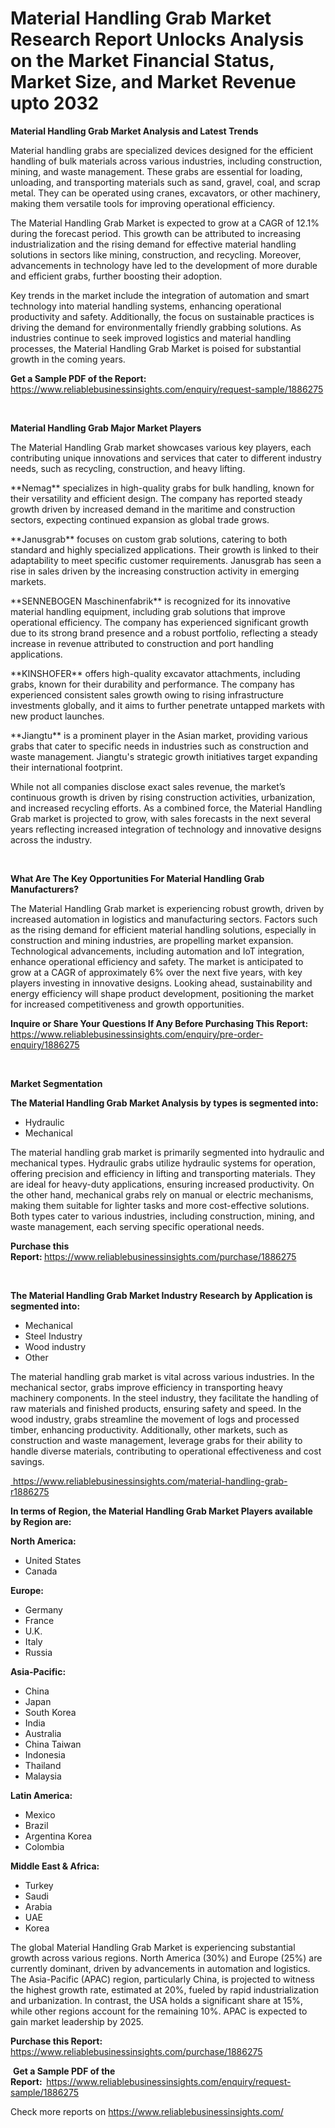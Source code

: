 <p><h1>Material Handling Grab Market Research Report Unlocks Analysis on the Market Financial Status, Market Size, and Market Revenue upto 2032</h1></p><p><strong>Material Handling Grab Market Analysis and Latest Trends</strong></p>
<p><p>Material handling grabs are specialized devices designed for the efficient handling of bulk materials across various industries, including construction, mining, and waste management. These grabs are essential for loading, unloading, and transporting materials such as sand, gravel, coal, and scrap metal. They can be operated using cranes, excavators, or other machinery, making them versatile tools for improving operational efficiency.</p><p>The Material Handling Grab Market is expected to grow at a CAGR of 12.1% during the forecast period. This growth can be attributed to increasing industrialization and the rising demand for effective material handling solutions in sectors like mining, construction, and recycling. Moreover, advancements in technology have led to the development of more durable and efficient grabs, further boosting their adoption.</p><p>Key trends in the market include the integration of automation and smart technology into material handling systems, enhancing operational productivity and safety. Additionally, the focus on sustainable practices is driving the demand for environmentally friendly grabbing solutions. As industries continue to seek improved logistics and material handling processes, the Material Handling Grab Market is poised for substantial growth in the coming years.</p></p>
<p><strong>Get a Sample PDF of the Report:&nbsp;</strong> <a href="https://www.reliablebusinessinsights.com/enquiry/request-sample/1886275?utm_campaign=2301&utm_medium=2&utm_source=Github&utm_content=ia&utm_term=11042025&utm_id=material-handling-grab">https://www.reliablebusinessinsights.com/enquiry/request-sample/1886275</a></p>
<p>&nbsp;</p>
<p><strong>Material Handling Grab Major Market Players</strong></p>
<p><p>The Material Handling Grab market showcases various key players, each contributing unique innovations and services that cater to different industry needs, such as recycling, construction, and heavy lifting. </p><p>**Nemag** specializes in high-quality grabs for bulk handling, known for their versatility and efficient design. The company has reported steady growth driven by increased demand in the maritime and construction sectors, expecting continued expansion as global trade grows.</p><p>**Janusgrab** focuses on custom grab solutions, catering to both standard and highly specialized applications. Their growth is linked to their adaptability to meet specific customer requirements. Janusgrab has seen a rise in sales driven by the increasing construction activity in emerging markets.</p><p>**SENNEBOGEN Maschinenfabrik** is recognized for its innovative material handling equipment, including grab solutions that improve operational efficiency. The company has experienced significant growth due to its strong brand presence and a robust portfolio, reflecting a steady increase in revenue attributed to construction and port handling applications.</p><p>**KINSHOFER** offers high-quality excavator attachments, including grabs, known for their durability and performance. The company has experienced consistent sales growth owing to rising infrastructure investments globally, and it aims to further penetrate untapped markets with new product launches.</p><p>**Jiangtu** is a prominent player in the Asian market, providing various grabs that cater to specific needs in industries such as construction and waste management. Jiangtu's strategic growth initiatives target expanding their international footprint.</p><p>While not all companies disclose exact sales revenue, the market’s continuous growth is driven by rising construction activities, urbanization, and increased recycling efforts. As a combined force, the Material Handling Grab market is projected to grow, with sales forecasts in the next several years reflecting increased integration of technology and innovative designs across the industry.</p></p>
<p>&nbsp;</p>
<p><strong>What Are The Key Opportunities For Material Handling Grab Manufacturers?</strong></p>
<p><p>The Material Handling Grab market is experiencing robust growth, driven by increased automation in logistics and manufacturing sectors. Factors such as the rising demand for efficient material handling solutions, especially in construction and mining industries, are propelling market expansion. Technological advancements, including automation and IoT integration, enhance operational efficiency and safety. The market is anticipated to grow at a CAGR of approximately 6% over the next five years, with key players investing in innovative designs. Looking ahead, sustainability and energy efficiency will shape product development, positioning the market for increased competitiveness and growth opportunities.</p></p>
<p><strong>Inquire or Share Your Questions If Any Before Purchasing This Report:</strong> <a href="https://www.reliablebusinessinsights.com/enquiry/pre-order-enquiry/1886275?utm_campaign=2301&utm_medium=2&utm_source=Github&utm_content=ia&utm_term=11042025&utm_id=material-handling-grab">https://www.reliablebusinessinsights.com/enquiry/pre-order-enquiry/1886275</a></p>
<p>&nbsp;</p>
<p><strong>Market Segmentation</strong></p>
<p><strong>The Material Handling Grab Market Analysis by types is segmented into:</strong></p>
<p><ul><li>Hydraulic</li><li>Mechanical</li></ul></p>
<p><p>The material handling grab market is primarily segmented into hydraulic and mechanical types. Hydraulic grabs utilize hydraulic systems for operation, offering precision and efficiency in lifting and transporting materials. They are ideal for heavy-duty applications, ensuring increased productivity. On the other hand, mechanical grabs rely on manual or electric mechanisms, making them suitable for lighter tasks and more cost-effective solutions. Both types cater to various industries, including construction, mining, and waste management, each serving specific operational needs.</p></p>
<p><strong>Purchase this Report:&nbsp;</strong><a href="https://www.reliablebusinessinsights.com/purchase/1886275?utm_campaign=2301&utm_medium=2&utm_source=Github&utm_content=ia&utm_term=11042025&utm_id=material-handling-grab">https://www.reliablebusinessinsights.com/purchase/1886275</a></p>
<p>&nbsp;</p>
<p><strong>The Material Handling Grab Market Industry Research by Application is segmented into:</strong></p>
<p><ul><li>Mechanical</li><li>Steel Industry</li><li>Wood industry</li><li>Other</li></ul></p>
<p><p>The material handling grab market is vital across various industries. In the mechanical sector, grabs improve efficiency in transporting heavy machinery components. In the steel industry, they facilitate the handling of raw materials and finished products, ensuring safety and speed. In the wood industry, grabs streamline the movement of logs and processed timber, enhancing productivity. Additionally, other markets, such as construction and waste management, leverage grabs for their ability to handle diverse materials, contributing to operational effectiveness and cost savings.</p></p>
<p><a href="https://www.reliablebusinessinsights.com/material-handling-grab-r1886275?utm_campaign=2301&utm_medium=2&utm_source=Github&utm_content=ia&utm_term=11042025&utm_id=material-handling-grab">&nbsp;https://www.reliablebusinessinsights.com/material-handling-grab-r1886275</a></p>
<p><strong>In terms of Region, the Material Handling Grab Market Players available by Region are:</strong></p>
<p>
    <p> <strong> North America: </strong>
        <ul>
            <li>United States</li>
            <li>Canada</li>
        </ul>
        </p> 
    <p> <strong> Europe: </strong>
        <ul>
            <li>Germany</li>
            <li>France</li>
            <li>U.K.</li>
            <li>Italy</li>
            <li>Russia</li>
        </ul>
        </p> 
    <p> <strong> Asia-Pacific: </strong>
        <ul>
            <li>China</li>
            <li>Japan</li>
            <li>South Korea</li>
            <li>India</li>
            <li>Australia</li>
            <li>China Taiwan</li>
            <li>Indonesia</li>
            <li>Thailand</li>
            <li>Malaysia</li>
        </ul>
        </p> 
    <p> <strong> Latin America: </strong>
        <ul>
            <li>Mexico</li>
            <li>Brazil</li>
            <li>Argentina Korea</li>
            <li>Colombia</li>
        </ul>
        </p> 
    <p> <strong> Middle East & Africa: </strong>
        <ul>
            <li>Turkey</li>
            <li>Saudi</li>
            <li>Arabia</li>
            <li>UAE</li>
            <li>Korea</li>
        </ul>
    </p>
    </p>
<p><p>The global Material Handling Grab Market is experiencing substantial growth across various regions. North America (30%) and Europe (25%) are currently dominant, driven by advancements in automation and logistics. The Asia-Pacific (APAC) region, particularly China, is projected to witness the highest growth rate, estimated at 20%, fueled by rapid industrialization and urbanization. In contrast, the USA holds a significant share at 15%, while other regions account for the remaining 10%. APAC is expected to gain market leadership by 2025.</p></p>
<p><strong>Purchase this Report: </strong><a href="https://www.reliablebusinessinsights.com/purchase/1886275?utm_campaign=2301&utm_medium=2&utm_source=Github&utm_content=ia&utm_term=11042025&utm_id=material-handling-grab">https://www.reliablebusinessinsights.com/purchase/1886275</a></p>
<p>&nbsp;<strong>Get a Sample PDF of the Report:&nbsp;&nbsp;</strong><a href="https://www.reliablebusinessinsights.com/enquiry/request-sample/1886275?utm_campaign=2301&utm_medium=2&utm_source=Github&utm_content=ia&utm_term=11042025&utm_id=material-handling-grab">https://www.reliablebusinessinsights.com/enquiry/request-sample/1886275</a></p>
<p><strong></strong></p>
<p>Check more reports on <a href="https://www.reliablebusinessinsights.com/?utm_campaign=2301&utm_medium=2&utm_source=Github&utm_content=ia&utm_term=11042025&utm_id=material-handling-grab">https://www.reliablebusinessinsights.com/</a></p>